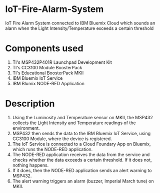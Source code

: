 # IoT-Fire-Alarm-System
IoT Fire Alarm System connected to IBM Bluemix Cloud which sounds an alarm when the Light Intensity/Temperature exceeds a certain threshold

# Components used
1. TI's MSP432P401R Launchpad Development Kit
2. TI's CC3100 Module BoosterPack
3. TI's Educational BoosterPack MKII
4. IBM Bluemix IoT Service
5. IBM Blumix NODE-RED Application

# Description
1. Using the Luminosity and Temperature sensor on MKII, the MSP432 collects the Light Intensity and Temperature readings of the environment. 
2. MSP432 then sends the data to the IBM Bluemix IoT Service, using CC3100 Module, where the device is registered.
3. The IoT Service is connected to a Cloud Foundary App on Bluemix, which runs the NODE-RED application.
4. The NODE-RED application receives the data from the service and checks whether the data exceeds a certain threshold. If it does not, nothing happens.
5. If it does, then the NODE-RED application sends an alert warning to MSP432.
6. The alert warning triggers an alarm (buzzer, Imperial March tune) on MKII. 

